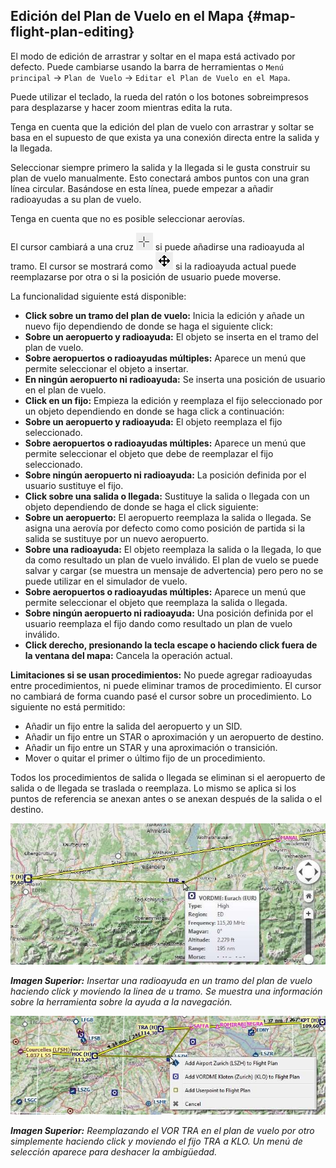 ## Edición del Plan de Vuelo en el Mapa {#map-flight-plan-editing}

El modo de edición de arrastrar y soltar en el mapa está activado por defecto. Puede cambiarse usando la barra de herramientas o `Menú principal` -&gt; `Plan de Vuelo` -&gt; `Editar el Plan de Vuelo en el Mapa`.

Puede utilizar el teclado, la rueda del ratón o los botones sobreimpresos para desplazarse y hacer zoom mientras edita la ruta.

Tenga en cuenta que la edición del plan de vuelo con arrastrar y soltar se basa en el supuesto de que exista ya una conexión directa entre la salida y la llegada.

Seleccionar siempre primero la salida y la llegada si le gusta construir su plan de vuelo manualmente. Esto conectará ambos puntos con una gran línea circular. Basándose en esta línea, puede empezar a añadir radioayudas a su plan de vuelo.

Tenga en cuenta que no es posible seleccionar aerovías.

El cursor cambiará a una cruz ![Cursor Cross](../images/cursorcross.png) si puede añadirse una radioayuda al tramo. El cursor se mostrará como ![Cursor Move](../images/cursormove.png) si la radioayuda actual puede reemplazarse por otra o si la posición de usuario puede moverse.

La funcionalidad siguiente está disponible:

* **Click sobre un tramo del plan de vuelo:** Inicia la edición y añade un nuevo fijo dependiendo de donde se haga el siguiente click:
 *   **Sobre un aeropuerto y radioayuda:** El objeto se inserta en el tramo del plan de vuelo.
 *   **Sobre aeropuertos o radioayudas múltiples:** Aparece un menú que permite seleccionar el objeto a insertar.
 *   **En ningún aeropuerto ni radioayuda:** Se inserta una posición de usuario en el plan de vuelo.
*   **Click en un fijo:** Empieza la edición y reemplaza el fijo seleccionado por un objeto dependiendo en donde se haga click a continuación:
  *   **Sobre un aeropuerto y radioayuda:** El objeto reemplaza el fijo seleccionado.
  *   **Sobre aeropuertos o radioayudas múltiples:** Aparece un menú que permite seleccionar el objeto que debe de reemplazar el fijo seleccionado.
  *   **Sobre ningún aeropuerto ni radioayuda:** La posición definida por el usuario sustituye el fijo.
* **Click sobre una salida o llegada:** Sustituye la salida o llegada con un objeto dependiendo de donde se haga el click siguiente:
 *   **Sobre un aeropuerto:** El aeropuerto reemplaza la salida o llegada. Se asigna una aerovía por defecto como como posición de partida si la salida se sustituye por un nuevo aeropuerto.
 *   **Sobre una radioayuda:** El objeto reemplaza la salida o la llegada, lo que da como resultado un plan de vuelo inválido. El plan de vuelo se puede salvar y cargar (se muestra un mensaje de advertencia) pero pero no se puede utilizar en el simulador de vuelo.
 *   **Sobre aeropuertos o radioayudas múltiples:** Aparece un menú que permite seleccionar el objeto que reemplaza la salida o llegada.
 *   **Sobre ningún aeropuerto ni radioayuda:** Una posición definida por el usuario reemplaza el fijo dando como resultado un plan de vuelo inválido.
*   **Click derecho, presionando la tecla escape o haciendo click fuera de la ventana del mapa:** Cancela la operación actual.

**Limitaciones si se usan procedimientos:** No puede agregar radioayudas entre procedimientos, ni puede eliminar tramos de procedimiento. El cursor no cambiará de forma cuando pasé el cursor sobre un procedimiento. Lo siguiente no está permitido:
* Añadir un fijo entre la salida del aeropuerto y un SID.
* Añadir un fijo entre un STAR o aproximación y un aeropuerto de destino.
* Añadir un fijo entre un STAR y una aproximación o transición.
* Mover o quitar el primer o último fijo de un procedimiento.

Todos los procedimientos de salida o llegada se eliminan si el aeropuerto de salida o de llegada se traslada o reemplaza. Lo mismo se aplica si los puntos de referencia se anexan antes o se anexan después de la salida o el destino.

![Flight Plan Edit](../images/fpedit.jpg "Flight Plan Edit")

_**Imagen Superior:** Insertar una radioayuda en un tramo del plan de vuelo haciendo click y moviendo la linea de u tramo. Se muestra una información sobre la herramienta sobre la ayuda a la navegación._

![Flight Plan Edit](../images/fpedit2.jpg "Flight Plan Edit")

_**Imagen Superior:** Reemplazando el VOR TRA en el plan de vuelo por otro simplemente haciendo click y moviendo el fijo TRA a KLO. Un menú de selección aparece para deshacer la ambigüedad._